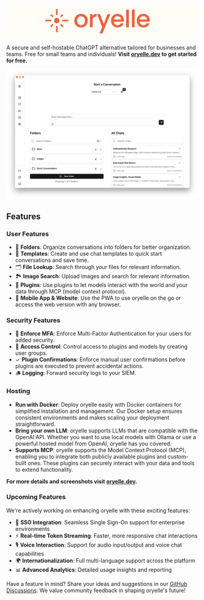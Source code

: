 ![oryelle header](assets/oryelle-banner.png)

A secure and self-hostable ChatGPT alternative tailored for businesses and teams. Free for small teams and individuals! **Visit [oryelle.dev](https://oryelle.dev) to get started for free.**

![oryelle home screen](assets/conversation-start.png)

## Features

### User Features

- 📁 **Folders**: Organize conversations into folders for better organization.
- 📝 **Templates**: Create and use chat templates to quick start conversations and save time.
- 🗂️ **File Lookup**: Search through your files for relevant information.
- 🏞️ **Image Search**: Upload images and search for relevant information.
- 🧩 **Plugins**: Use plugins to let models interact with the world and your data through MCP (model context protocol).
- 📱 **Mobile App & Website**: Use the PWA to use oryelle on the go or access the web version with any browser.

### Security Features

- 🔐 **Enforce MFA**: Enforce Multi-Factor Authentication for your users for added security.
- 👮 **Access Control**: Control access to plugins and models by creating user groups.
- ✓ **Plugin Confirmations**: Enforce manual user confirmations before plugins are executed to prevent accidental actions.
- 🪵 **Logging**: Forward security logs to your SIEM.

### Hosting

- **Run with Docker**: Deploy oryelle easily with Docker containers for simplified installation and management. Our Docker setup ensures consistent environments and makes scaling your deployment straightforward.
- **Bring your own LLM**: oryelle supports LLMs that are compatible with the OpenAI API. Whether you want to use local models with Ollama or use a powerful hosted model from OpenAI, oryelle has you covered.
- **Supports MCP**: oryelle supports the Model Context Protocol (MCP), enabling you to integrate both publicly available plugins and custom-built ones. These plugins can securely interact with your data and tools to extend functionality.

**For more details and screenshots visit [oryelle.dev](https://oryelle.dev).**

### Upcoming Features

We're actively working on enhancing oryelle with these exciting features:

- 🔑 **SSO Integration**: Seamless Single Sign-On support for enterprise environments
- ⚡ **Real-time Token Streaming**: Faster, more responsive chat interactions
- 🎙️ **Voice Interaction**: Support for audio input/output and voice chat capabilities
- 🌍 **Internationalization**: Full multi-language support across the platform
- 📊 **Advanced Analytics**: Detailed usage insights and reporting

Have a feature in mind? Share your ideas and suggestions in our [GitHub Discussions](https://github.com/oryelle/oryelle/discussions). We value community feedback in shaping oryelle's future!
